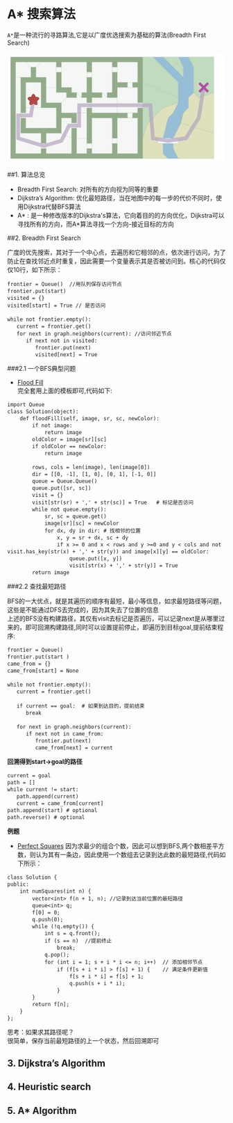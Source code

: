 # A\* 搜索算法<br>

`A*`是一种流行的寻路算法,它是以广度优选搜索为基础的算法(Breadth First Search)

![寻找路径图](./resource/path.png)

##1. 算法总览

- Breadth First Search: 对所有的方向视为同等的重要
- Dijkstra’s Algorithm: 优化最短路径，当在地图中的每一步的代价不同时，使用Dijkstra代替BFS算法
- A\* : 是一种修改版本的Dijkstra's算法，它向着目的的方向优化，Dijkstra可以寻找所有的方向，而A\*算法寻找一个方向-接近目标的方向

##2. Breadth First Search

广度的优先搜索，其对于一个中心点，去遍历和它相邻的点，依次进行访问，为了防止在查找邻近点时重复，因此需要一个变量表示其是否被访问到。核心的代码仅仅10行，如下所示：

```
frontier = Queue()  //用队列保存访问节点
frontier.put(start)
visited = {}
visited[start] = True // 是否访问

while not frontier.empty():
   current = frontier.get()
   for next in graph.neighbors(current): //访问邻近节点
      if next not in visited:
         frontier.put(next)
         visited[next] = True
```
###2.1 一个BFS典型问题
-   [Flood Fill](https://leetcode.com/problems/flood-fill/)<br>
完全套用上面的模板即可,代码如下:

```
import Queue
class Solution(object):
    def floodFill(self, image, sr, sc, newColor):
        if not image:
            return image
        oldColor = image[sr][sc]
        if oldColor == newColor:
            return image

        rows, cols = len(image), len(image[0])
        dir = [[0, -1], [1, 0], [0, 1], [-1, 0]] 
        queue = Queue.Queue()
        queue.put([sr, sc])
        visit = {}
        visit[str(sr) + ',' + str(sc)] = True   # 标记是否访问
        while not queue.empty():
            sr, sc = queue.get()
            image[sr][sc] = newColor
            for dx, dy in dir: # 找相邻的位置
                x, y = sr + dx, sc + dy
                if x >= 0 and x < rows and y >=0 and y < cols and not visit.has_key(str(x) + ',' + str(y)) and image[x][y] == oldColor:
                    queue.put([x, y])
                    visit[str(x) + ',' + str(y)] = True
        return image
```

###2.2 查找最短路径

BFS的一大优点，就是其遍历的顺序有最短，最小等信息，如求最短路径等问题，这些是不能通过DFS去完成的，因为其失去了位置的信息<br>
上述的BFS没有构建路径，其仅有visit去标记是否遍历，可以记录next是从哪里过来的，即可回溯构建路径,同时可以设置提前停止，即遍历到目标goal,提前结束程序:
```
frontier = Queue()
frontier.put(start )
came_from = {}
came_from[start] = None

while not frontier.empty():
   current = frontier.get()

   if current == goal:  # 如果到达目的，提前结束
      break

   for next in graph.neighbors(current):
      if next not in came_from:
         frontier.put(next)
         came_from[next] = current
```
**回溯得到start->goal的路径**
```
current = goal
path = []
while current != start:
   path.append(current)
   current = came_from[current]
path.append(start) # optional
path.reverse() # optional
```
**例题**
- [ Perfect Squares](https://leetcode.com/problems/perfect-squares/)
因为求最少的组合个数，因此可以想到BFS,两个数相差平方数，则认为其有一条边，因此使用一个数组去记录到达此数的最短路径,代码如下所示：

```
class Solution {
public:
    int numSquares(int n) {
        vector<int> f(n + 1, n); //记录到达当前位置的最短路径
        queue<int> q;
        f[0] = 0;
        q.push(0);
        while (!q.empty()) {
            int s = q.front();
            if (s == n)  //提前终止
                break;
            q.pop();
            for (int i = 1; s + i * i <= n; i++)  // 添加相邻节点
                if (f[s + i * i] > f[s] + 1) {    // 满足条件更新值
                    f[s + i * i] = f[s] + 1;
                    q.push(s + i * i);
                }
        }
        return f[n];
    }
};

```
思考：如果求其路径呢？<br>
很简单，保存当前最短路径的上一个状态，然后回溯即可

## 3. Dijkstra’s Algorithm 




## 4. Heuristic search

## 5. A\* Algorithm



